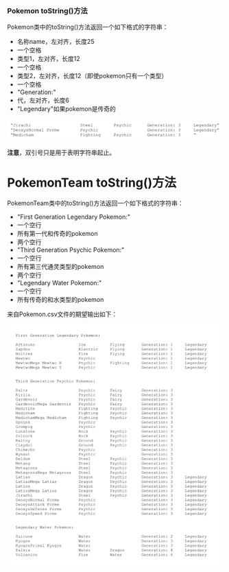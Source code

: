 ### Pokemon toString()方法
Pokemon类中的toString()方法返回一个如下格式的字符串：
- 名称name，左对齐，长度25
- 一个空格
- 类型1，左对齐，长度12
- 一个空格
- 类型2，左对齐，长度12（即使pokemon只有一个类型）
- 一个空格
- "Generation:"
- 代，左对齐，长度6
- "Legendary"如果pokemon是传奇的

![pokemon output](images/pokemon_output.png)

**注意**，双引号只是用于表明字符串起止。

# PokemonTeam toString()方法

PokemonTeam类中的toString()方法返回一个如下格式的字符串：
- "First Generation Legendary Pokemon:"
- 一个空行
- 所有第一代和传奇的pokemon
- 两个空行
- "Third Generation Psychic Pokemon:"
- 一个空行
- 所有第三代通灵类型的pokemon
- 两个空行
- "Legendary Water Pokemon:"
- 一个空行
- 所有传奇的和水类型的pokemon

来自Pokemon.csv文件的期望输出如下：

![pokemon team output](images/pokemon_team_output.png)
